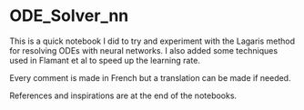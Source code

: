 # ODE_Solver_nn
This is a quick notebook I did to try and experiment with the Lagaris method for resolving ODEs with neural networks. I also added some techniques used in Flamant et al to speed up the learning rate. 

Every comment is made in French but a translation can be made if needed.

References and inspirations are at the end of the notebooks.
